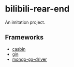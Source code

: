 # bilibili-rear-end
An imitation project.

## Frameworks

- [casbin](https://github.com/casbin/casbin)
- [gin](https://github.com/gin-gonic/gin)
- [mongo-go-driver](https://github.com/mongodb/mongo-go-driver#installation)